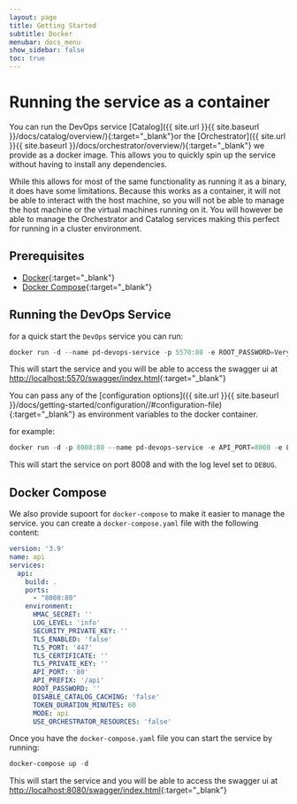 ```yaml
---
layout: page
title: Getting Started
subtitle: Docker
menubar: docs_menu
show_sidebar: false
toc: true
---
```


# Running the service as a container

You can run the DevOps service [Catalog]({{ site.url }}{{ site.baseurl }}/docs/catalog/overview/){:target="_blank"}or the [Orchestrator]({{ site.url }}{{ site.baseurl }}/docs/orchestrator/overview/){:target="_blank"} we provide as a docker image. This allows you to quickly spin up the service without having to install any dependencies.

While this allows for most of the same functionality as running it as a binary, it does have some limitations. Because this works as a container, it will not be able to interact with the host machine, so you will not be able to manage the host machine or the virtual machines running on it. You will however be able to manage the Orchestrator and Catalog services making this perfect for running in a cluster environment.

## Prerequisites

- [Docker](https://www.docker.com/){:target="_blank"}
- [Docker Compose](https://docs.docker.com/compose/){:target="_blank"}

## Running the DevOps Service

for a quick start the `DevOps` service you can run:

```powershell
docker run -d --name pd-devops-service -p 5570:80 -e ROOT_PASSWORD=VeryStr0ngPassw0rd -e API_PORT=8080 -e MODE=orchestrator cjlapao/prl-devops-service:latest
```

This will start the service and you will be able to access the swagger ui at [http://localhost:5570/swagger/index.html](http://localhost:5570/swagger/index.html){:target="_blank"}

You can pass any of the [configuration options]({{ site.url }}{{ site.baseurl }}/docs/getting-started/configuration//#configuration-file){:target="_blank"} as environment variables to the docker container.

for example:

```powershell
docker run -d -p 8008:80 --name pd-devops-service -e API_PORT=8008 -e LOG_LEVEL=DEBUG cjlapao/prl-devops-service:latest
```

This will start the service on port 8008 and with the log level set to `DEBUG`.

## Docker Compose

We also provide supoort for `docker-compose` to make it easier to manage the service. you can create a `docker-compose.yaml` file with the following content:

```yaml
version: '3.9'
name: api
services:
  api:
    build: .
    ports:
      - "8008:80"
    environment:
      HMAC_SECRET: ''
      LOG_LEVEL: 'info'
      SECURITY_PRIVATE_KEY: ''
      TLS_ENABLED: 'false'
      TLS_PORT: '447'
      TLS_CERTIFICATE: ''
      TLS_PRIVATE_KEY: ''
      API_PORT: '80'
      API_PREFIX: '/api'
      ROOT_PASSWORD: ''
      DISABLE_CATALOG_CACHING: 'false'
      TOKEN_DURATION_MINUTES: 60
      MODE: api
      USE_ORCHESTRATOR_RESOURCES: 'false'
```

Once you have the `docker-compose.yaml` file you can start the service by running:

```powershell
docker-compose up -d
```

This will start the service and you will be able to access the swagger ui at [http://localhost:8080/swagger/index.html](http://localhost:8008/swagger/index.html){:target="_blank"}

